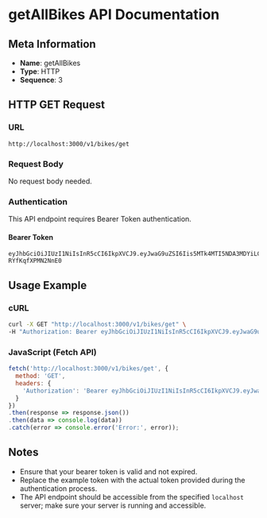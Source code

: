 # getAllBikes API Documentation

## Meta Information

- **Name**: getAllBikes
- **Type**: HTTP
- **Sequence**: 3

## HTTP GET Request

### URL

`http://localhost:3000/v1/bikes/get`

### Request Body

No request body needed.

### Authentication

This API endpoint requires Bearer Token authentication.

#### Bearer Token

```
eyJhbGciOiJIUzI1NiIsInR5cCI6IkpXVCJ9.eyJwaG9uZSI6Iis5MTk4MTI5NDA3MDYiLCJ1aWQiOiJhZnJ3dXZkXzFqIn0.se2WRRJhST9uvOyhTwunvJiiMYD-RYfKqfXPMN2NnE0
```

## Usage Example

### cURL

```sh
curl -X GET "http://localhost:3000/v1/bikes/get" \
-H "Authorization: Bearer eyJhbGciOiJIUzI1NiIsInR5cCI6IkpXVCJ9.eyJwaG9uZSI6Iis5MTk4MTI5NDA3MDYiLCJ1aWQiOiJhZnJ3dXZkXzFqIn0.se2WRRJhST9uvOyhTwunvJiiMYD-RYfKqfXPMN2NnE0"
```

### JavaScript (Fetch API)

```javascript
fetch('http://localhost:3000/v1/bikes/get', {
  method: 'GET',
  headers: {
    'Authorization': 'Bearer eyJhbGciOiJIUzI1NiIsInR5cCI6IkpXVCJ9.eyJwaG9uZSI6Iis5MTk4MTI5NDA3MDYiLCJ1aWQiOiJhZnJ3dXZkXzFqIn0.se2WRRJhST9uvOyhTwunvJiiMYD-RYfKqfXPMN2NnE0'
  }
})
.then(response => response.json())
.then(data => console.log(data))
.catch(error => console.error('Error:', error));
```

## Notes

- Ensure that your bearer token is valid and not expired.
- Replace the example token with the actual token provided during the authentication process.
- The API endpoint should be accessible from the specified `localhost` server; make sure your server is running and accessible.
